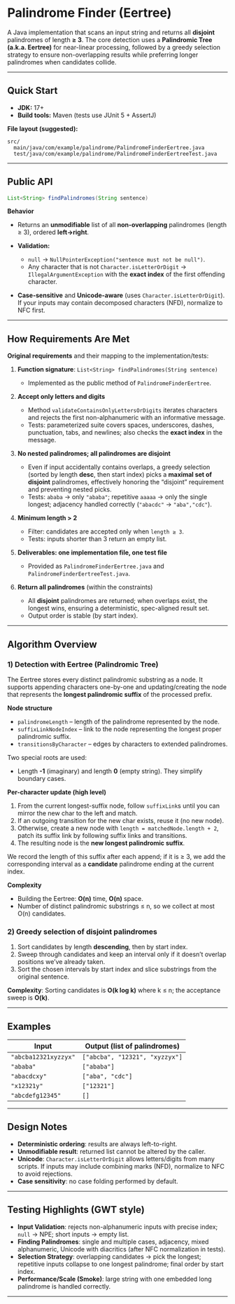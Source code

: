 # Palindrome Finder (Eertree)

A Java implementation that scans an input string and returns all **disjoint** palindromes of length **≥ 3**. The core detection uses a **Palindromic Tree (a.k.a. Eertree)** for near-linear processing, followed by a greedy selection strategy to ensure non-overlapping results while preferring longer palindromes when candidates collide.

---

## Quick Start

* **JDK:** 17+
* **Build tools:** Maven (tests use JUnit 5 + AssertJ)

**File layout (suggested):**

```
src/
  main/java/com/example/palindrome/PalindromeFinderEertree.java
  test/java/com/example/palindrome/PalindromeFinderEertreeTest.java
```

---

## Public API

```java
List<String> findPalindromes(String sentence)
```

**Behavior**

* Returns an **unmodifiable** list of all **non-overlapping** palindromes (length ≥ 3), ordered **left→right**.
* **Validation:**

    * `null` → `NullPointerException("sentence must not be null")`.
    * Any character that is not `Character.isLetterOrDigit` → `IllegalArgumentException` with the **exact index** of the first offending character.
* **Case-sensitive** and **Unicode-aware** (uses `Character.isLetterOrDigit`). If your inputs may contain decomposed characters (NFD), normalize to NFC first.

---

## How Requirements Are Met

**Original requirements** and their mapping to the implementation/tests:

1. **Function signature**: `List<String> findPalindromes(String sentence)`

    * Implemented as the public method of `PalindromeFinderEertree`.

2. **Accept only letters and digits**

    * Method `validateContainsOnlyLettersOrDigits` iterates characters and rejects the first non-alphanumeric with an informative message.
    * Tests: parameterized suite covers spaces, underscores, dashes, punctuation, tabs, and newlines; also checks the **exact index** in the message.

3. **No nested palindromes; all palindromes are disjoint**

    * Even if input accidentally contains overlaps, a greedy selection (sorted by length **desc**, then start index) picks a **maximal set of disjoint** palindromes, effectively honoring the “disjoint” requirement and preventing nested picks.
    * Tests: `ababa` → only `"ababa"`; repetitive `aaaaa` → only the single longest; adjacency handled correctly (`"abacdc"` → `"aba","cdc"`).

4. **Minimum length > 2**

    * Filter: candidates are accepted only when `length ≥ 3`.
    * Tests: inputs shorter than 3 return an empty list.

5. **Deliverables: one implementation file, one test file**

    * Provided as `PalindromeFinderEertree.java` and `PalindromeFinderEertreeTest.java`.

6. **Return all palindromes** (within the constraints)

    * All **disjoint** palindromes are returned; when overlaps exist, the longest wins, ensuring a deterministic, spec-aligned result set.
    * Output order is stable (by start index).

---

## Algorithm Overview

### 1) Detection with **Eertree** (Palindromic Tree)

The Eertree stores every distinct palindromic substring as a node. It supports appending characters one-by-one and updating/creating the node that represents the **longest palindromic suffix** of the processed prefix.

**Node structure**

* `palindromeLength` – length of the palindrome represented by the node.
* `suffixLinkNodeIndex` – link to the node representing the longest proper palindromic suffix.
* `transitionsByCharacter` – edges by characters to extended palindromes.

Two special roots are used:

* Length **-1** (imaginary) and length **0** (empty string). They simplify boundary cases.

**Per-character update (high level)**

1. From the current longest-suffix node, follow `suffixLink`s until you can mirror the new char to the left and match.
2. If an outgoing transition for the new char exists, reuse it (no new node).
3. Otherwise, create a new node with `length = matchedNode.length + 2`, patch its suffix link by following suffix links and transitions.
4. The resulting node is the **new longest palindromic suffix**.

We record the length of this suffix after each append; if it is ≥ 3, we add the corresponding interval as a **candidate** palindrome ending at the current index.

**Complexity**

* Building the Eertree: **O(n)** time, **O(n)** space.
* Number of distinct palindromic substrings ≤ n, so we collect at most O(n) candidates.

### 2) Greedy selection of **disjoint** palindromes

1. Sort candidates by length **descending**, then by start index.
2. Sweep through candidates and keep an interval only if it doesn’t overlap positions we’ve already taken.
3. Sort the chosen intervals by start index and slice substrings from the original sentence.

**Complexity**: Sorting candidates is **O(k log k)** where k ≤ n; the acceptance sweep is **O(k)**.

---

## Examples

| Input                | Output (list of palindromes)   |
| -------------------- | ------------------------------ |
| `"abcba12321xyzzyx"` | `["abcba", "12321", "xyzzyx"]` |
| `"ababa"`            | `["ababa"]`                    |
| `"abacdcxy"`         | `["aba", "cdc"]`               |
| `"x12321y"`          | `["12321"]`                    |
| `"abcdefg12345"`     | `[]`                           |

---

## Design Notes

* **Deterministic ordering**: results are always left-to-right.
* **Unmodifiable result**: returned list cannot be altered by the caller.
* **Unicode**: `Character.isLetterOrDigit` allows letters/digits from many scripts. If inputs may include combining marks (NFD), normalize to NFC to avoid rejections.
* **Case sensitivity**: no case folding performed by default.

---

## Testing Highlights (GWT style)

* **Input Validation**: rejects non-alphanumeric inputs with precise index; `null` → NPE; short inputs → empty list.
* **Finding Palindromes**: single and multiple cases, adjacency, mixed alphanumeric, Unicode with diacritics (after NFC normalization in tests).
* **Selection Strategy**: overlapping candidates → pick the longest; repetitive inputs collapse to one longest palindrome; final order by start index.
* **Performance/Scale (Smoke)**: large string with one embedded long palindrome is handled correctly.

---
